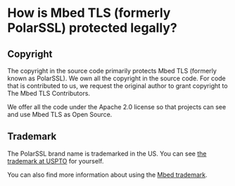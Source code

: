 # How is Mbed TLS (formerly PolarSSL) protected legally?

## Copyright

The copyright in the source code primarily protects Mbed TLS (formerly known as PolarSSL). We own all the copyright in the source code. For code that is contributed to us, we request the original author to grant copyright to The Mbed TLS Contributors.

We offer all the code under the Apache 2.0 license so that projects can see and use Mbed TLS as Open Source.

## Trademark

The PolarSSL brand name is trademarked in the US. You can see <a href="http://tmog.uspto.gov/#issueDate=2014-05-20&serial=86157838" target="_blank">the trademark at USPTO</a> for yourself.

You can also find more information about using the <a href="https://www.arm.com/company/policies/trademarks/arm-trademark-list/mbed-trademark" target="_blank">Mbed trademark</a>.
